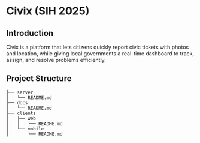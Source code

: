 # Civix (SIH 2025)

## Introduction

Civix is a platform that lets citizens quickly report civic tickets with photos and location, while giving local governments a real-time dashboard to track, assign, and resolve problems efficiently.

## Project Structure

```
├── server
│   └── README.md
├── docs
│   └── README.md
├── clients
│   ├── web
│   │   └── README.md
│   └── mobile
│       └── README.md
```